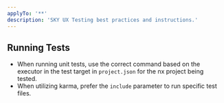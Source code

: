 ```yaml
---
applyTo: '**'
description: 'SKY UX Testing best practices and instructions.'
---
```


## Running Tests

- When running unit tests, use the correct command based on the executor in the test target in `project.json` for the nx project being tested.
- When utilizing karma, prefer the `include` parameter to run specific test files.
